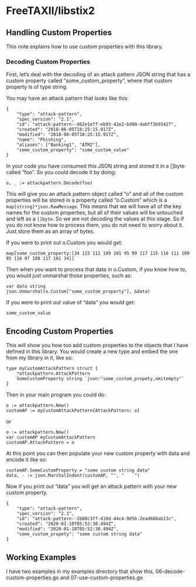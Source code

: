 # FreeTAXII/libstix2

## Handling Custom Properties

This note explains how to use custom properties with this library.


### Decoding Custom Properties

First, let’s deal with the decoding of an attack pattern JSON string that has a custom property called “some_custom_property”, where that custom property is of type string. 

You may have an attack pattern that looks like this:

```
{
    "type": "attack-pattern",
    "spec_version": "2.1",
    "id": "attack-pattern--d62e1eff-eb93-42e2-bd90-dabff3b93427",
    "created": "2018-06-05T18:25:15.917Z",
    "modified": "2018-06-05T18:25:15.917Z",
    "name": "Phishing",
    "aliases": ["Banking1", "ATM2"],
    "some_custom_property": "some_custom_value"
}
```

In your code you have consumed this JSON string and stored it in a []byte called “foo”. So you could decode it by doing:

```
o, _ := attackpattern.Decode(foo)
```

This will give you an attack pattern object called “o” and all of the custom properties will be stored in a property called “o.Custom” which is a `map[string]*json.RawMessage`. This means that we will have all of the key names for the custom properties, but all of their values will be untouched and left as a `[]byte`.  So we are not decoding the values at this stage. So if you do not know how to process them, you do not need to worry about it. Just store them as an array of bytes.

If you were to print out o.Custom you would get:

```
map[some_custom_property:[34 115 111 109 101 95 99 117 115 116 111 109 95 118 97 108 117 101 34]]
```

Then when you want to process that data in o.Custom, if you know how to, you would just unmarshal those properties, such as:

```
var data string
json.Unmarshal(o.Custom["some_custom_property"], &data)
```

If you were to print out value of “data” you would get:

```
some_custom_value
```


## Encoding Custom Properties

This will show you how too add custom properties to the objects that I have defined in this library. You would create a new type and embed the one from my library in it, like so:

```
type myCustomAttackPattern struct {
    *attackpattern.AttackPattern
    SomeCustomProperty string `json:"some_custom_propety,omitempty"`
}
```

Then in your main program you could do:

```
o := attackpattern.New()
customAP := myCustomAttackPattern{AttackPattern: o}
```

or


```
o := attackpattern.New()
var customAP myCustomAttackPattern
customAP.AttackPattern = o
```

At this point you can then populate your new custom property with data and encode it like so:

```
customAP.SomeCustomProperty = "some custom string data"
data, - := json.MarshalIndent(customAP, "", "    ")
```

Now if you print out “data” you will get an attack pattern with your new custom property. 

```
{
    "type": "attack-pattern",
    "spec_version": "2.1",
    "id": "attack-pattern--2b88c3ff-410d-44c4-9056-2ead668ab13c",
    "created": "2020-01-10T05:52:30.494Z",
    "modified": "2020-01-10T05:52:30.494Z",
    "some_custom_propety": "some custom string data"
}
```

## Working Examples

I have two examples in my examples directory that show this, 06-decode-custom-properties.go and 07-use-custom-properties.go



